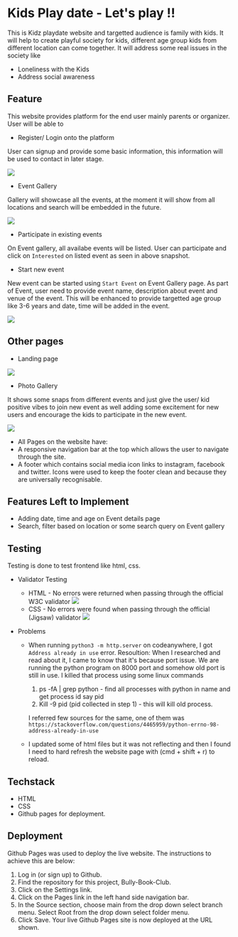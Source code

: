 # Kids Play date - Let's play !!

This is Kidz playdate website and targetted audience is family with kids. It will help to create playful society for kids, different age group kids from different location can come together. It will address some real issues in the society like
- Loneliness with the Kids
- Address social awareness

## Feature
This website provides platform for the end user mainly parents or organizer. User will be able to
- Register/ Login onto the platform

User can signup and provide some basic information, this information will be used to contact in later stage.
  
![](https://user-images.githubusercontent.com/130803590/236688754-97c26e83-3637-4702-8ffe-652c775b2ce7.png)

- Event Gallery

Gallery will showcase all the events, at the moment it will show from all locations and search will be embedded in the future.

![](https://github.com/DarshanaBalai/Kidiz-Playdates-Project/assets/130803590/8184fd3c-3034-4eac-85e0-c2cbd6d5960e)

- Participate in existing events

On Event gallery, all availabe events will be listed. User can participate and click on `Interested` on listed event as seen in above snapshot.

- Start new event

New event can be started using `Start Event` on Event Gallery page. As part of Event, user need to provide event name, description about event and venue of the event. This will be enhanced to provide targetted age group like 3-6 years and date, time will be added in the event.

![](https://github.com/DarshanaBalai/Kidiz-Playdates-Project/assets/130803590/814c18fa-7c5a-45cd-94de-7e036a8c52a4)

## Other pages
- Landing page 

![](https://github.com/DarshanaBalai/Kidiz-Playdates-Project/assets/130803590/f4fbac5d-e282-4f80-bb5c-57905999e1fa)

- Photo Gallery 

It shows some snaps from different events and just give the user/ kid positive vibes to join new event as well adding some excitement for new users and encourage the kids to participate in the new event.

![](https://github.com/DarshanaBalai/Kidiz-Playdates-Project/assets/130803590/63668a76-d2b1-45d1-ba9a-0505c7f78e35)

* All Pages on the website have:
* A responsive navigation bar at the top which allows the user to navigate through the site.
* A footer which contains social media icon links to instagram, facebook and twitter. Icons were used to keep the footer clean and because they are universally recognisable.


## Features Left to Implement
- Adding date, time and age on Event details page
- Search, filter based on location or some search query on Event gallery

## Testing
Testing is done to test frontend like html, css. 
- Validator Testing
    - HTML - No errors were returned when passing through the official W3C validator
    ![](https://github.com/DarshanaBalai/Kidiz-Playdates-Project/assets/130803590/7177fb3f-a121-4f85-84fa-677dbf84992d)
    - CSS - No errors were found when passing through the official (Jigsaw) validator
    ![](https://github.com/DarshanaBalai/Kidiz-Playdates-Project/assets/130803590/4604b261-8803-452c-b1e1-3525eac621b0)

- Problems
    - When running `python3 -m http.server` on codeanywhere, I got `Address already in use` error.
    Resoultion: When I researched and read about it, I came to know that it's because port issue. We are running the python
    program on 8000 port and somehow old port is still in use. I killed that process using some linux commands
        1. ps -fA | grep python - find all processes with python in name and get process id say pid
        2. Kill -9 pid (pid collected in step 1) - this will kill old process.

        I referred few sources for the same, one of them was `https://stackoverflow.com/questions/4465959/python-errno-98-address-already-in-use`

    - I updated some of html files but it was not reflecting and then I found I need to hard refresh the website page with (cmd + shift + r) to reload.

## Techstack
- HTML
- CSS
- Github pages for deployment.

## Deployment
Github Pages was used to deploy the live website. The instructions to achieve this are below:

1. Log in (or sign up) to Github.
2. Find the repository for this project, Bully-Book-Club.
3. Click on the Settings link.
4. Click on the Pages link in the left hand side navigation bar.
5. In the Source section, choose main from the drop down select branch menu. Select Root from the drop down select folder menu.
6. Click Save. Your live Github Pages site is now deployed at the URL shown.

